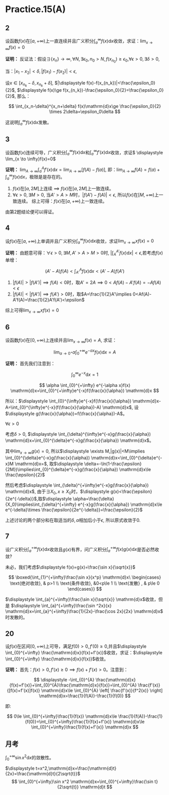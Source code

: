 # Practice.15(A)

## 2

设函数$f(x)$在$[a,+\infty)$上一直连续并且广义积分$\displaystyle \int_{a}^{\infty}f(x)  \mathrm{d}x$收敛，求证：$\displaystyle \lim_{x \to \infty}f(x)=0$

**证明：** 反证法：假设$\displaystyle \exists \{x_n\}\to \infty,\forall N,\exists \epsilon_0, n_0>N,f(x_{n_0})\ge \epsilon_0$,$\forall \epsilon >0,\exists \delta>0$,

当：$\displaystyle |x_1-x_2|<\delta,|f(x_1)-f(x_2)|<\epsilon$,

设$\displaystyle x\in [x_{n_k}-\delta,x_{n_k}+\delta]$, $|\displaystyle f(x)-f(x_{n_k})|<\frac{\epsilon_0}{2}$, $\displaystyle f(x)\ge f(x_{n_k})-\frac{\epsilon_0}{2}=\frac{\epsilon_0}{2}$, 那么：

$$
\int_{x_n-\delta}^{x_n+\delta}  f(x)\mathrm{d}x\ge \frac{\epsilon_0}{2} \times  2\delta=\epsilon_0\delta
$$

这说明$\displaystyle \int_{a}^{\infty} f(x) \mathrm{d}x$发散。

## 3

设函数$f(x)$连续可导，广义积分$\displaystyle \int_{a}^{\infty} f(x) \mathrm{d}x$和$\displaystyle \int_{a}^{\infty} f'(x) \mathrm{d}x$收敛，求证$ \displaystyle \lim_{x \to \infty}f(x)=0$

**证明：** $\displaystyle \lim_{A \to \infty}\int_{a}^{A}f'(x)  \mathrm{d}x=\lim_{A \to \infty}[f(A)-f(a)]$, 即：$\displaystyle \lim_{A \to \infty}f(A)=f(a)+\int_{a}^{\infty} f(x) \mathrm{d}x$，极限是是存在的。

1. $f(x)$在$[a,2M]$上连续 $\implies$ $f(x)$在$[a,2M]$上一致连续。
2. $\displaystyle \forall \epsilon>0,\exists M>0$, 当$A'>A>M$时，$|f(A')-f(A)|<\epsilon$, 所以$f(x)$在$[M,+\infty)$上一致连续。
   综上可得：$f(x)$在$[a,+\infty)$上一致连续。

由第2题结论便可以得证。

## 4

设$f(x)$在$[a,+\infty)$上单调并且广义积分$\displaystyle \int_{a}^{\infty}f(x)  \mathrm{d}x$收敛，求证$\displaystyle \lim_{x \to \infty}xf(x)=0$

**证明：** 由题意可得：$\forall \epsilon>0,\exists M,A'>A>M>0$时, $|\displaystyle \int_{A}^{A'}f(x)  \mathrm{d}x|<\epsilon$,若考虑$f(x)$单增：

$$
(A'-A)f(A)<\int_{A'}^{A}f(x)  \mathrm{d}x<(A'-A)f(A')
$$

1. $|f(A)|>|f(A')|\implies f(A)<0$时，取$A'=2A\implies 0<Af(A)-A'f(A)=-Af(A)<\epsilon$
2. $|f(A)|<|f(A')|\implies f(A')>0$时，取$A=\frac{1}{2}A'\implies 0<Af(A)-A'f(A)=\frac{1}{2}A'f(A')<\epsilon$

综上可得$\displaystyle \lim_{x \to \infty}xf(x)=0$

## 6

设函数$f(x)$在$[0,+\infty)$上连续并且$\displaystyle \lim_{x \to \infty}f(x)=A$, 求证：

$$
\lim_{\alpha \to 0^+}\alpha \int_{0}^{+\infty} e^{-\alpha x}f(x) \mathrm{d}x=A
$$

**证明：** 首先我们注意到：

$$
\int_{0}^{\infty}e^{-x}  \mathrm{d}x=1
$$

$$
\alpha \int_{0}^{+\infty} e^{-\alpha x}f(x) \mathrm{d}x=\int_{0}^{+\infty}e^{-x}f(\frac{x}{\alpha})  \mathrm{d}x
$$

所以：$\displaystyle \int_{0}^{\infty}e^{-x}f(\frac{x}{\alpha})  \mathrm{d}x-A=\int_{0}^{\infty}e^{-x}(f(\frac{x}{\alpha})-A)  \mathrm{d}x$, 设 $\displaystyle g(\frac{x}{\alpha})=f(\frac{x}{\alpha})-A$。

$\forall \epsilon>0$

考虑$\delta>0$, $\displaystyle \int_{\delta}^{\infty}e^{-x}g(\frac{x}{\alpha})  \mathrm{d}x+\int_{0}^{\delta}e^{-x}g(\frac{x}{\alpha})  \mathrm{d}x$。

其中$\displaystyle  \lim_{x \to \infty}g(x)=0$, 所以$\displaystyle \exists M,|g(x)|<M\implies \int_{0}^{\delta}e^{-x}g(\frac{x}{\alpha})  \mathrm{d}x<\int_{0}^{\delta}e^{-x}M  \mathrm{d}x=$, 取$\displaystyle \delta=-\ln(1-\frac{\epsilon}{2M})\implies\int_{0}^{\delta}e^{-x}g(\frac{x}{\alpha})  \mathrm{d}x\le \frac{\epsilon}{2}$

然后考虑$\displaystyle \int_{\delta}^{+\infty}e^{-x}g(\frac{x}{\alpha})  \mathrm{d}x$, 由于$\displaystyle \exists X_0, x\ge X_0$时，$\displaystyle g(x)<\frac{\epsilon}{2e^{-\delta}}$,取$\displaystyle \alpha=\frac{\delta}{X_0}\implies\int_{\delta}^{+\infty} e^{-x}g(\frac{x}{\alpha}) \mathrm{d}x\le e^{-\delta}\times \frac{\epsilon}{2e^{-\delta}}=\frac{\epsilon}{2}$

上述讨论的两个部分和在取适当的$\delta,\alpha$相加后小于$\epsilon$, 所以原式收敛于0.

## 7

设广义积分$\displaystyle \int_{a}^{+\infty}f(x)  \mathrm{d}x$收敛且$g(x)$有界，问广义积分$\displaystyle \int_{a}^{+\infty}f(x)g(x)  \mathrm{d}x$是否必然收敛?

未必，我们考虑$\displaystyle f(x)=g(x)=\frac{\sin x}{\sqrt{x}}$

$$
\boxed{\int_{1}^{+\infty}\frac{\sin x}{x^p}  \mathrm{d}x\ \begin{cases} \text{绝对收敛}, & p>1 \\ \text{条件收敛}, &0<p\le 1 \\ \text{发散} , & p\le 0 \end{cases}}
$$

$\displaystyle \int_{a}^{+\infty}\frac{\sin x}{\sqrt{x}}  \mathrm{d}x$收敛，但是 $\displaystyle \int_{a}^{+\infty}\frac{\sin ^2x}{x}  \mathrm{d}x=\int_{a}^{+\infty}\frac{1}{2x}-\frac{\cos 2x}{2x}  \mathrm{d}x$ 时发散的。

## 20

设$f(x)$在区间$[0,+\infty)$上可导，满足$f(0)>0,f'(0)\ge 0$,并且$\displaystyle \int_{0}^{+\infty}  \frac{\mathrm{d}x}{f(x)+f'(x)}$收敛，求证：$\displaystyle \int_{0}^{+\infty}  \frac{\mathrm{d}x}{f(x)}$收敛。

**证明：** 首先：$f(x)>0,f'(x)\ge 0\implies f(x)+f'(x)>0$。注意到：

$$
\displaystyle -\int_{0}^{A}  \frac{\mathrm{d}x}{f(x)+f'(x)}+\int_{0}^{A}\frac{\mathrm{d}x}{f(x)}=\int_{0}^{A} \frac{f'(x)}{[f(x)+f'(x)]f(x)}  \mathrm{d}x\le \int_{0}^{A}    \left[ \frac{f'(x)}{f^2(x)} \right] \mathrm{d}x=\frac{1}{f(A)}-\frac{1}{f(0)}
$$

即:

$$
0\le \int_{0}^{+\infty}\frac{1}{f(x)}  \mathrm{d}x\le \frac{1}{f(A)}-\frac{1}{f(0)}=\int_{0}^{+\infty}\frac{1}{f(x)+f'(x)}  \mathrm{d}x\le \int_{0}^{+\infty}\frac{1}{f(x)+f'(x)}  \mathrm{d}x
$$

## 月考
$\displaystyle \int_{0}^{+\infty}\sin x^2  \mathrm{d}x$的敛散性。

$\displaystyle t=x^2,\mathrm{d}x=\frac{\mathrm{d}t}{2x}=\frac{\mathrm{d}t}{2\sqrt{t}}$
$$
\int_{0}^{+\infty}\sin x^2  \mathrm{d}x=\int_{0}^{+\infty}\frac{\sin t}{2\sqrt{t}}  \mathrm{d}t
$$